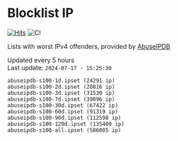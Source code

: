 # Blocklist IP

[![Hits](https://hits.seeyoufarm.com/api/count/incr/badge.svg?url=https%3A%2F%2Fgithub.com%2Fborestad%2Fblocklist-ip%2F&count_bg=%2379C83D&title_bg=%23555555&icon=&icon_color=%23E7E7E7&title=hits&edge_flat=false)](https://hits.seeyoufarm.com)  ![CI](https://img.shields.io/github/workflow/status/borestad/blocklist-ip/CI?style=flat-square)

Lists with worst IPv4 offenders, provided by [AbuseIPDB](https://www.abuseipdb.com/)

<!-- FOOTER-PLACEHOLDER -->
Updated every 5 hours<br>
Last update: `2024-07-17 - 15:25:30`
```
abuseipdb-s100-1d.ipset (24291 ip)
abuseipdb-s100-2d.ipset (28816 ip)
abuseipdb-s100-3d.ipset (31530 ip)
abuseipdb-s100-7d.ipset (39896 ip)
abuseipdb-s100-30d.ipset (67422 ip)
abuseipdb-s100-60d.ipset (91319 ip)
abuseipdb-s100-90d.ipset (112598 ip)
abuseipdb-s100-120d.ipset (135409 ip)
abuseipdb-s100-all.ipset (586005 ip)
```
